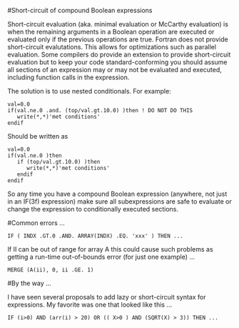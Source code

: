 #Short-circuit of compound Boolean expressions

Short-circuit evaluation (aka. minimal evaluation or McCarthy evaluation)
is when the remaining arguments in a Boolean operation are executed or
evaluated only if the previous operations are true. Fortran does not
provide short-circuit evalutations. This allows for optimizations such as
parallel evaluation. Some compilers do provide an extension to provide
short-circuit evaluation but to keep your code standard-conforming you
should assume all sections of an expression may or may not be evaluated
and executed, including function calls in the expression.

The solution is to use nested conditionals. For example:

    val=0.0
    if(val.ne.0 .and. (top/val.gt.10.0) )then ! DO NOT DO THIS
       write(*,*)'met conditions'
    endif

Should be written as

    val=0.0
    if(val.ne.0 )then
       if (top/val.gt.10.0) )then
          write(*,*)'met conditions'
       endif
    endif

So any time you have a compound Boolean expression (anywhere, not just in
an IF(3f) expression) make sure all subexpressions are safe to evaluate
or change the expression to conditionally executed sections.

#Common errors ...

    IF ( INDX .GT.0 .AND. ARRAY(INDX) .EQ. 'xxx' ) THEN ...

If II can be out of range for array A this could cause such
problems as getting a run-time out-of-bounds error (for just
one example) ...

    MERGE (A(ii), 0, ii .GE. 1)

#By the way ...

I have seen several proposals to add lazy or short-circuit syntax for
expressions. My favorite was one that looked like this ...

    IF (i>0) AND (arr(i) > 20) OR (( X>0 ) AND (SQRT(X) > 3)) THEN ...
         


